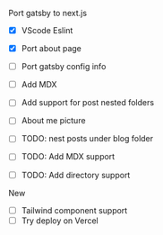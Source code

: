 Port gatsby to next.js

- [x] VScode Eslint
- [x] Port about page
- [ ] Port gatsby config info
- [ ] Add MDX
- [ ] Add support for post nested folders
- [ ] About me picture

- [ ] TODO: nest posts under blog folder
- [ ] TODO: Add MDX support
- [ ] TODO: Add directory support

New

- [ ] Tailwind component support
- [ ] Try deploy on Vercel
